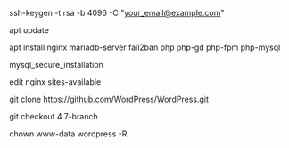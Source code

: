 
ssh-keygen -t rsa -b 4096 -C "your_email@example.com"


apt update

apt install nginx mariadb-server fail2ban php php-gd php-fpm php-mysql

mysql_secure_installation

edit nginx sites-available





git clone https://github.com/WordPress/WordPress.git

git checkout 4.7-branch

chown www-data wordpress -R
